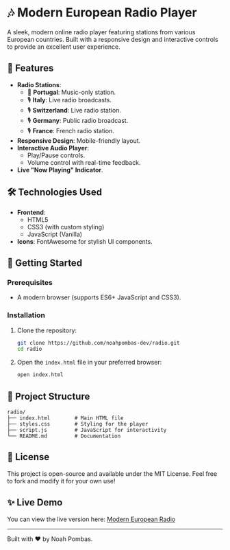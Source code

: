 
# 🎶 Modern European Radio Player

A sleek, modern online radio player featuring stations from various European countries. Built with a responsive design and interactive controls to provide an excellent user experience.

## 🌟 Features
- **Radio Stations**:
  - 🎵 **Portugal**: Music-only station.
  - 🎙️ **Italy**: Live radio broadcasts.
  - 🎙️ **Switzerland**: Live radio station.
  - 🎙️ **Germany**: Public radio broadcast.
  - 🎙️ **France**: French radio station.
- **Responsive Design**: Mobile-friendly layout.
- **Interactive Audio Player**:
  - Play/Pause controls.
  - Volume control with real-time feedback.
- **Live "Now Playing" Indicator**.

## 🛠️ Technologies Used
- **Frontend**:
  - HTML5
  - CSS3 (with custom styling)
  - JavaScript (Vanilla)
- **Icons**: FontAwesome for stylish UI components.

## 🚀 Getting Started

### Prerequisites
- A modern browser (supports ES6+ JavaScript and CSS3).

### Installation
1. Clone the repository:
   ```bash
   git clone https://github.com/noahpombas-dev/radio.git
   cd radio
   ```
2. Open the `index.html` file in your preferred browser:
   ```bash
   open index.html
   ```

## 📂 Project Structure
```plaintext
radio/
├── index.html        # Main HTML file
├── styles.css        # Styling for the player
├── script.js         # JavaScript for interactivity
└── README.md         # Documentation
```

## 📄 License
This project is open-source and available under the MIT License. Feel free to fork and modify it for your own use!

## ✨ Live Demo
You can view the live version here: [Modern European Radio](https://radio.noahpombas.ch)

---

Built with ❤️ by Noah Pombas.
